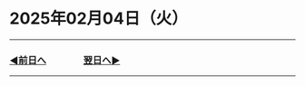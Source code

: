 
# 2025年02月04日（火）

---

### [◀️前日へ](https://github.com/yuasys/chatty-journal/blob/main/2025/02/2025-02-03.md)&emsp;&emsp;&emsp;&emsp;[翌日へ▶️](https://github.com/yuasys/chatty-journal/blob/main/2025/02/2025-02-05.md)

---
